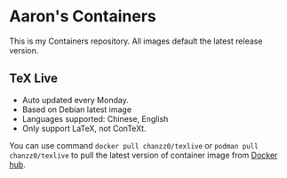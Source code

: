 # Aaron's Containers

This is my Containers repository. All images default the latest release version.

## TeX Live

- Auto updated every Monday.
- Based on Debian latest image
- Languages supported: Chinese, English
- Only support LaTeX, not ConTeXt.

You can use command `docker pull chanzz0/texlive` or `podman pull chanzz0/texlive` to pull the latest version of container image from [Docker hub](https://hub.docker.com/r/chanzz0/texlive).
